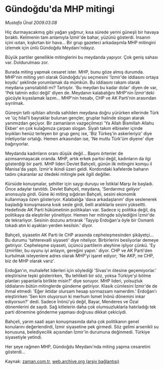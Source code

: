 # Gündoğdu'da MHP mitingi

*Mustafa Ünal 2009.03.08*

<tr><td class="metin" colspan="2" style="padding-top: 20px; padding-left: 5px; padding-right: 10px;">Hiç durmayacakmış gibi yağan yağmur, kısa sürede yerini güneşli bir havaya bıraktı. Kelimenin tam anlamıyla İzmir'de bahar, yüzünü gösterdi. İnsanın içini ısıtan, kışkırtan bir hava... Bir grup gazeteci arkadaşımla MHP mitingini izlemek için ünlü Gündoğdu Meydanı'ndayız.</td></tr><tr><td class="metin" colspan="2" style="padding-top: 20px; padding-left: 5px; padding-right: 10px;"><p> Büyük partiler genellikle mitinglerini bu meydanda yapıyor. Çok geniş sahası var. Doldurulması zor.
<p>Burada miting yapmak cesaret ister. MHP, bunu göze almış durumda. MHP'nin miting yeri olarak Gündoğdu'yu seçmesini 'İzmir'de iddiasını ortaya koydu' şeklinde yorumlamak da mümkün. Bu iddiasını rakam olarak meydana yansıtabildi mi? Tartışılır. 'Bu meydan bu kadar dolar' diyen de var, 'Pek tatmin edici değil' diyen de. Meydanın kalabalığını MHP'nin İzmir'deki gücüyle kıyaslamak lazım... MHP'nin hesabı, CHP ve AK Parti'nin arasından sıyrılmak.
<p>Güneşin tatlı ışıltıları altında sahilden meydana doğru yürürken ellerinde Türk ve 'üç hilal'li bayraklar bulunan gençler, gruplar halinde slogan atarak yanımızdan geçiyor. Bir zamanların vazgeçilmezi 'Ya Allah Bismillah Allahu Ekber' en çok kulağımıza çarpan slogan. Siyah takım elbiseler içinde bıyıkları henüz terleyen bir grup genç ise, 'Biz Türkeş'in askerleriyiz' diye inletiyorlar ortalığı. Hemen arkasından ise, 'Ne mutlu Türk'üm diyene' diye bağırıyorlar.
<p>Meydanda kadınların oranı düşük değil... Başını örtenler de azımsanmayacak oranda. MHP, artık erkek partisi değil, kadınların da ilgi gösterdiği bir parti. MHP lideri Devlet Bahçeli, günün ilk mitingini komşu il Manisa'da yaptı. İzmir'e ikindi üzeri geldi. Kordondaki kafelerde baharın tadını çıkaranlar az ötedeki mitingle pek ilgili değiller.
<p>Kürsüde konuşmalar, şehitler için saygı duruşu ve İstiklal Marşı ile başladı. Önce adaylar tanıtıldı. Devlet Bahçeli, meydana, 'Serdarımız geliyor' anonsuyla girdi. Güne iki miting sığdıran Bahçeli, sesini ekonomik kullanmaya özen gösteriyor. Kalabalığa 'dava arkadaşlarım' diye seslenerek başladığı konuşmasına kısık sesle girdi, belli aralıklarla sesini yükseltti. Hedefinde AK Parti hükümetinin politikaları var. Sadece iç politika değil, dış politikaya da eleştiriler yöneltiyor. Hemen her mitingde söylediğini İzmir'de de tekrarlıyor. Sesinin dozunu artırarak 'Tayyip Erdoğan'a öyle bir Osmanlı tokadı atın ki ayakları yerden kesilsin.' diyor.
<p>Bahçeli, siyasetin AK Parti ile CHP arasında cepheleşmesinden şikâyetçi... Bu durumu 'tahterevalli siyaseti' diye niteliyor. Birbirlerini besliyorlar demeye getiriyor. Cepheleşme siyaseti, üçüncü partilerin aleyhine işliyor çünkü. 'Ey İzmirliler, bu oyunu iyi anlayın, gereğini yapın.' diyor. CHP ve AK Parti'den kurtulmak isteyenlere adres olarak MHP'yi işaret ediyor; 'Ne AKP, ne CHP, biz de MHP olarak varız'.
<p>Erdoğan'ın, muhalefet liderleri için söylediği 'Sivas'ın ötesine geçemiyorlar.' eleştirisine tepki gösterirken, 'Bu tehlikeli bir söz, yoksa Türkiye'yi bölme planları yapanlarla birlikte misin?' diye soruyor. MHP lideri, yolsuzluk iddialarını bütün mitinglerde gündeme getiriyor. Klasik cümlesini İzmir'de de ihmal etmedi: 'Eğer iktidar olursam hesap sormazsam namerdim.' Erdoğan'ı eleştirirken 'Sen kim oluyorsun ki merhum İsmet İnönü dönemini inkar ediyorsun?' dedi. Sadece İnönü'yü değil, Bayar, Menderes ve Özal dönemlerini de saydı. Sağ kitlelerin daha çok olumsuzluklarla hatırladığı tek parti dönemine gönderme yapması doğrusu dikkat çekiciydi.
<p>Bahçeli, yarım saati aşan konuşmasında daha çok politikanın genel konularını değerlendirdi, İzmir siyasetine pek girmedi. Söz gelimi arsenikli su konusuna, belediyecilik açısından İzmir'in durumuna değinmedi. Türkiye siyasetiyle yetindi.
<p>Her şeye rağmen MHP, Gündoğdu Meydanı'nda miting yapma cesaretini gösterdi...<br/></p></p></p></p></p></p></p></p></p></td></tr>

Kaynak: [zaman.com.tr](http://zaman.com.tr/yazar.do?yazino=822771), [web.archive.org (arşiv bağlantısı)](http://web.archive.org/web/20090313235802/http://www.zaman.com.tr:80/yazar.do?yazino=822771)
